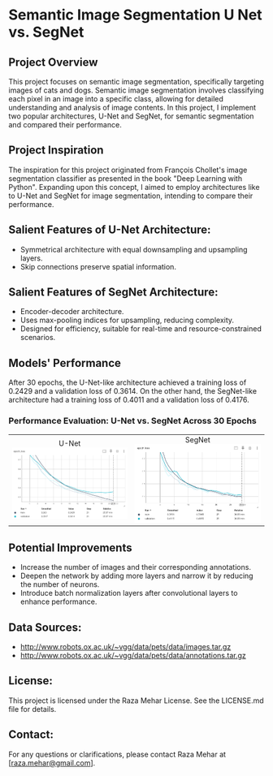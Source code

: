 # Semantic Image Segmentation U Net vs. SegNet

## Project Overview
This project focuses on semantic image segmentation, specifically targeting images of cats and dogs. Semantic image segmentation involves classifying each pixel in an image into a specific class, allowing for detailed understanding and analysis of image contents. In this project, I  implement two popular architectures, U-Net and SegNet, for semantic segmentation and compared their performance.

## Project Inspiration
The inspiration for this project originated from François Chollet's image segmentation classifier as presented in the book "Deep Learning with Python". Expanding upon this concept, I aimed to employ architectures like to U-Net and SegNet for image segmentation, intending to compare their performance.

## Salient Features of U-Net Architecture: 
- Symmetrical architecture with equal downsampling and upsampling layers.
- Skip connections preserve spatial information.

## Salient Features of SegNet Architecture: 
- Encoder-decoder architecture.
- Uses max-pooling indices for upsampling, reducing complexity.
- Designed for efficiency, suitable for real-time and resource-constrained scenarios.

## Models' Performance
After 30 epochs, the U-Net-like architecture achieved a training loss of 0.2429 and a validation loss of 0.3614. On the other hand, the SegNet-like architecture had a training loss of 0.4011 and a validation loss of 0.4176.

### Performance Evaluation: U-Net vs. SegNet Across 30 Epochs
<table>
  <tr>
    <td style="text-align: center;">
      <div>U-Net</div>
      <img src="docs/U-Net.png" alt="U-Net" style="max-width: 100%;">
    </td>
    <td style="text-align: center;">
      <div>SegNet</div>
      <img src="docs/SegNet.png" alt="SegNet" style="max-width: 100%;">
    </td>
  </tr>
</table>

## Potential Improvements
- Increase the number of images and their corresponding annotations.
- Deepen the network by adding more layers and narrow it by reducing the number of neurons.
- Introduce batch normalization layers after convolutional layers to enhance performance.

## Data Sources:
- http://www.robots.ox.ac.uk/~vgg/data/pets/data/images.tar.gz
- http://www.robots.ox.ac.uk/~vgg/data/pets/data/annotations.tar.gz

## License:
This project is licensed under the Raza Mehar License. See the LICENSE.md file for details.

## Contact:
For any questions or clarifications, please contact Raza Mehar at [raza.mehar@gmail.com].
